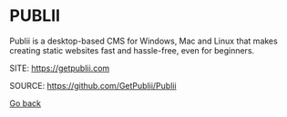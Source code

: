 # PUBLII
 
 Publii is a desktop-based CMS for Windows, Mac and Linux 
 that makes creating static websites fast and hassle-free, 
 even for beginners.
 
 SITE: https://getpublii.com

 SOURCE: https://github.com/GetPublii/Publii

 [Go back](https://portable-linux-apps.github.io/apps.html)
